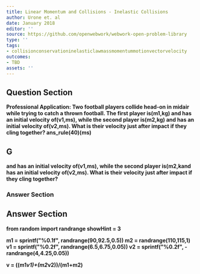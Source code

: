 ```yaml
---
title: Linear Momentum and Collisions - Inelastic Collisions
author: Urone et. al
date: January 2018
editor: ''
source: https://github.com/openwebwork/webwork-open-problem-library
type: ''
tags:
- collisionconservationinelasticlawmassmomentummotionvectorvelocity
outcomes:
- TBD
assets: ''
---
```


## Question Section 

<b>
<b>Professional Application:<b> Two football players collide head-on in midair while trying to catch a thrown football. The first player is(m1,kg) and has an initial velocity of(v1,ms), while the second player is(m2,kg) and has an initial velocity of(v2,ms). What is their velocity just after impact if they cling together?
ans_rule(40)(ms)

## G
and has an initial velocity of(v1,ms), while the second player is(m2,kand has an initial velocity of(v2,ms). What is their velocity just after impact if they cling together?
### Answer Section


## Answer Section

from random import randrange
showHint = 3

m1 = sprintf("%0.1f", randrange(90,92.5,0.5))
m2 = randrange(110,115,1)
v1 = sprintf("%0.2f", randrange(6.5,6.75,0.05))
v2 = sprintf("%0.2f", -randrange(4,4.25,0.05))

v = ((m1*v1)+(m2*v2))/(m1+m2)